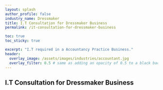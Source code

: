 ```yaml
---
layout: splash 
author_profile: false 
industry_name: Dressmaker
title: I.T Consultation for Dressmaker Business
permalink: /it-consultation-for-dressmaker-business

toc: true
toc_sticky: true

excerpt: "I.T required in a Accountancy Practice Business."
header:
  overlay_image: /assets/images/industries/accountant.jpg
  overlay_filter: 0.5 # same as adding an opacity of 0.5 to a black background
---
```


## I.T Consultation for Dressmaker Business